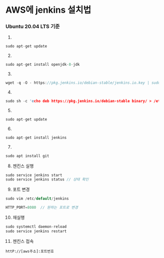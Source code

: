 # AWS에 jenkins 설치법
### Ubuntu 20.04 LTS 기준
1. 
```c
sudo apt-get update
```
2.
```c
sudo apt-get install openjdk-8-jdk
```
3.
```c
wget -q -O - https://pkg.jenkins.io/debian-stable/jenkins.io.key | sudo apt-key add -
```
4.
```c
sudo sh -c 'echo deb https://pkg.jenkins.io/debian-stable binary/ > /etc/apt/sources.list.d/jenkins.list'
```
5.
```c
sudo apt-get update
```
6.
```c
sudo apt-get install jenkins
```
7.
```c
sudo apt install git
```

8. 젠킨스 실행
```c
sudo service jenkins start
sudo service jenkins status // 상태 확인
```
9. 포트 변경
```c
sudo vim /etc/default/jenkins

HTTP_PORT=8080  // 원하는 포트로 변경
```
10. 재실행
```c
sudo systemctl daemon-reload
sudo service jenkins restart 
```
11. 젠킨스 접속
```
httP://[aws주소]:포트번호
```